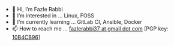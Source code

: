 - 👋 Hi, I’m Fazle Rabbi
- 👀 I’m interested in ... Linux, FOSS
- 🌱 I’m currently learning ... GitLab CI, Ansible, Docker
- 📫 How to reach me ... [fazlerabbi37 at gmail dot com](mailto:fazlerabbi37@gmail.com) [PGP key: [10B4CB96](https://keys.openpgp.org/search?q=E064D822DF9C0DF3A749EA8DF7A3647B10B4CB96)]

<!---
- 💞️ I’m looking to collaborate on ... 
- 📫 How to reach me ... 

fazlerabbi37/fazlerabbi37 is a ✨ special ✨ repository because its `README.md` (this file) appears on your GitHub profile.
You can click the Preview link to take a look at your changes.
--->
